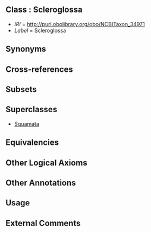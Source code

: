 
## Class : Scleroglossa

 * *IRI* = http://purl.obolibrary.org/obo/NCBITaxon_34971
 * *Label* = Scleroglossa

## Synonyms


## Cross-references


## Subsets


## Superclasses

 * [Squamata](../../NCBITaxon/09/NCBITaxon_8509.md)

## Equivalencies


## Other Logical Axioms


## Other Annotations


## Usage


## External Comments


